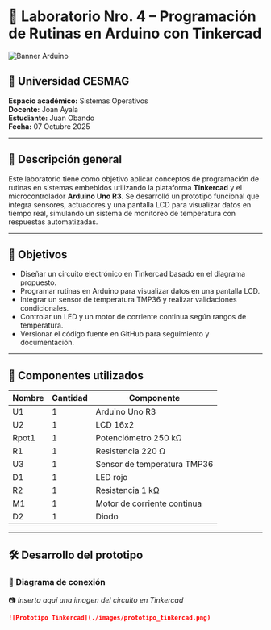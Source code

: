 # 🔬 Laboratorio Nro. 4 – Programación de Rutinas en Arduino con Tinkercad

![Banner Arduino](https://upload.wikimedia.org/wikipedia/commons/8/87/Arduino_Logo.svg)

## 🏫 Universidad CESMAG  
**Espacio académico:** Sistemas Operativos  
**Docente:** Joan Ayala  
**Estudiante:** Juan Obando  
**Fecha:** 07 Octubre 2025  

---

## 📌 Descripción general

Este laboratorio tiene como objetivo aplicar conceptos de programación de rutinas en sistemas embebidos utilizando la plataforma **Tinkercad** y el microcontrolador **Arduino Uno R3**. Se desarrolló un prototipo funcional que integra sensores, actuadores y una pantalla LCD para visualizar datos en tiempo real, simulando un sistema de monitoreo de temperatura con respuestas automatizadas.

---

## 🧠 Objetivos

- Diseñar un circuito electrónico en Tinkercad basado en el diagrama propuesto.
- Programar rutinas en Arduino para visualizar datos en una pantalla LCD.
- Integrar un sensor de temperatura TMP36 y realizar validaciones condicionales.
- Controlar un LED y un motor de corriente continua según rangos de temperatura.
- Versionar el código fuente en GitHub para seguimiento y documentación.

---

## 🧰 Componentes utilizados

| Nombre | Cantidad | Componente |
|--------|----------|------------|
| U1     | 1        | Arduino Uno R3 |
| U2     | 1        | LCD 16x2 |
| Rpot1  | 1        | Potenciómetro 250 kΩ |
| R1     | 1        | Resistencia 220 Ω |
| U3     | 1        | Sensor de temperatura TMP36 |
| D1     | 1        | LED rojo |
| R2     | 1        | Resistencia 1 kΩ |
| M1     | 1        | Motor de corriente continua |
| D2     | 1        | Diodo |

---

## 🛠️ Desarrollo del prototipo

### 🔧 Diagrama de conexión

📷 *Inserta aquí una imagen del circuito en Tinkercad*  
```markdown
![Prototipo Tinkercad](./images/prototipo_tinkercad.png)
